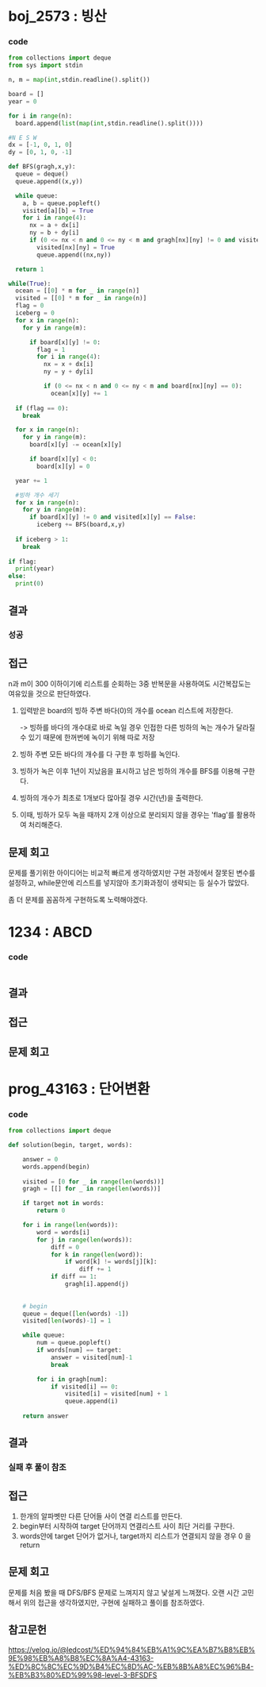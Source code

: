# boj_2573 : 빙산
### code
```python
from collections import deque
from sys import stdin

n, m = map(int,stdin.readline().split())

board = []
year = 0

for i in range(n):
  board.append(list(map(int,stdin.readline().split())))

#N E S W  
dx = [-1, 0, 1, 0]
dy = [0, 1, 0, -1]

def BFS(gragh,x,y):
  queue = deque()
  queue.append((x,y))

  while queue:
    a, b = queue.popleft()
    visited[a][b] = True
    for i in range(4):
      nx = a + dx[i]
      ny = b + dy[i]
      if (0 <= nx < n and 0 <= ny < m and gragh[nx][ny] != 0 and visited[nx][ny] == False):
        visited[nx][ny] = True
        queue.append((nx,ny))

  return 1

while(True):
  ocean = [[0] * m for _ in range(n)]
  visited = [[0] * m for _ in range(n)]
  flag = 0
  iceberg = 0
  for x in range(n):
    for y in range(m):

      if board[x][y] != 0:
        flag = 1
        for i in range(4):
          nx = x + dx[i]
          ny = y + dy[i]

          if (0 <= nx < n and 0 <= ny < m and board[nx][ny] == 0):
            ocean[x][y] += 1
  
  if (flag == 0):
    break

  for x in range(n):
    for y in range(m):
      board[x][y] -= ocean[x][y]

      if board[x][y] < 0:
        board[x][y] = 0

  year += 1

  #빙하 개수 세기
  for x in range(n):
    for y in range(m):
      if board[x][y] != 0 and visited[x][y] == False:
        iceberg += BFS(board,x,y)
  
  if iceberg > 1:
    break
  
if flag:
  print(year)
else:
  print(0)
  ```
## 결과
### 성공
## 접근
n과 m이 300 이하이기에 리스트를 순회하는 3중 반복문을 사용하여도 시간복잡도는 여유있을 것으로 판단하였다.

1. 입력받은 board의 빙하 주변 바다(0)의 개수를 ocean 리스트에 저장한다.

   -> 빙하를 바다의 개수대로 바로 녹일 경우 인접한 다른 빙하의 녹는 개수가 달라질 수 있기 때문에 한꺼번에 녹이기 위해 따로 저장
2. 빙하 주변 모든 바다의 개수를 다 구한 후 빙하를 녹인다.
3. 빙하가 녹은 이후 1년이 지났음을 표시하고 남은 빙하의 개수를 BFS를 이용해 구한다.
4. 빙하의 개수가 최초로 1개보다 많아질 경우 시간(년)을 출력한다.
5. 이때, 빙하가 모두 녹을 때까지 2개 이상으로 분리되지 않을 경우는 'flag'를 활용하여 처리해준다. 
## 문제 회고
문제를 풀기위한 아이디어는 비교적 빠르게 생각하였지만 구현 과정에서 잘못된 변수를 설정하고, while문안에 리스트를 넣지않아 초기화과정이 생략되는 등 실수가 많았다.

좀 더 문제를 꼼꼼하게 구현하도록 노력해야겠다.

# 1234 : ABCD
### code
```python

  ```
## 결과

## 접근

## 문제 회고

# prog_43163 : 단어변환
### code
```python
from collections import deque

def solution(begin, target, words):

    answer = 0
    words.append(begin)
    
    visited = [0 for _ in range(len(words))]
    gragh = [[] for _ in range(len(words))]

    if target not in words:
        return 0

    for i in range(len(words)):
        word = words[i]
        for j in range(len(words)):
            diff = 0
            for k in range(len(word)):
                if word[k] != words[j][k]:
                    diff += 1
            if diff == 1:
                gragh[i].append(j)
    
   
    # begin
    queue = deque([len(words) -1])
    visited[len(words)-1] = 1

    while queue:
        num = queue.popleft()
        if words[num] == target:
            answer = visited[num]-1
            break

        for i in gragh[num]:
            if visited[i] == 0:
                visited[i] = visited[num] + 1
                queue.append(i)
                
    return answer
  ```
## 결과
### 실패 후 풀이 참조
## 접근
1. 한개의 알파벳만 다른 단어들 사이 연결 리스트를 만든다.
2. begin부터 시작하여 target 단어까지 연결리스트 사이 최단 거리를 구한다.
3. words안에 target 단어가 없거나, target까지 리스트가 연결되지 않을 경우 0 을 return
## 문제 회고
문제를 처음 봤을 때 DFS/BFS 문제로 느껴지지 않고 낯설게 느껴졌다.
오랜 시간 고민해서 위의 접근을 생각하였지만, 구현에 실패하고 풀이를 참조하였다.

## 참고문헌
https://velog.io/@ledcost/%ED%94%84%EB%A1%9C%EA%B7%B8%EB%9E%98%EB%A8%B8%EC%8A%A4-43163-%ED%8C%8C%EC%9D%B4%EC%8D%AC-%EB%8B%A8%EC%96%B4-%EB%B3%80%ED%99%98-level-3-BFSDFS

